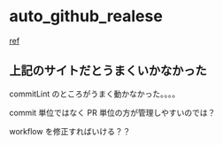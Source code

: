 # auto_github_realese

[ref](https://dev.classmethod.jp/articles/github-actions-semantic-release-sample/)

## 上記のサイトだとうまくいかなかった

commitLint のところがうまく動かなかった。。。。

commit 単位ではなく PR 単位の方が管理しやすいのでは？

workflow を修正すればいける？？
